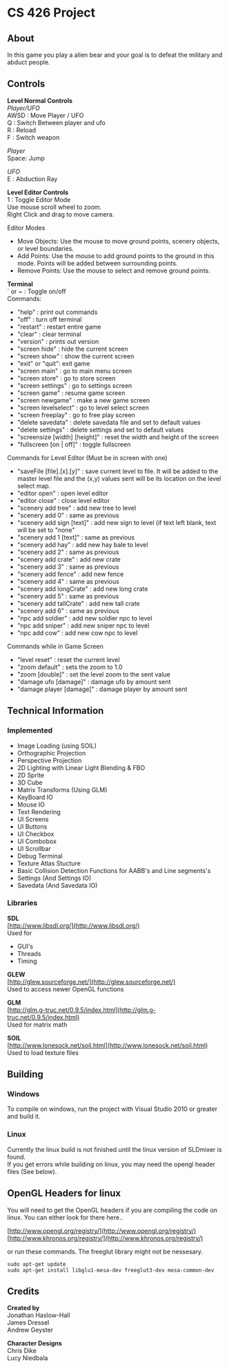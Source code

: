 CS 426 Project
==============

About
-----
In this game you play a alien bear and your goal is to defeat the military and abduct people.   

Controls
--------

**Level Normal Controls**  
_Player/UFO_  
AWSD : Move Player / UFO  
Q : Switch Between player and ufo   
R : Reload  
F : Switch weapon   

_Player_  
Space: Jump  

_UFO_  
E : Abduction Ray  

**Level Editor Controls**  
1 : Toggle Editor Mode  
Use mouse scroll wheel to zoom.  
Right Click and drag to move camera.  

Editor Modes  
- Move Objects: Use the mouse to move ground points, scenery objects, or level boundaries. 
- Add Points: Use the mouse to add ground points to the ground in this mode. Points will be added between surrounding points.  
- Remove Points: Use the mouse to select and remove ground points.   

**Terminal**  
` or ~ : Toggle on/off  
Commands:  
- "help" : print out commands  
- "off" : turn off terminal  
- "restart" : restart entire game  
- "clear" : clear terminal  
- "version" : prints out version  
- "screen hide" : hide the current screen  
- "screen show" : show the current screen  
- "exit" or "quit": exit game  
- "screen main" : go to main menu screen  
- "screen store" : go to store screen  
- "screen settings" : go to settings screen  
- "screen game" : resume game screen  
- "screen newgame" : make a new game screen  
- "screen levelselect" : go to level select screen  
- "screen freeplay" : go to free play screen   
- "delete savedata" : delete savedata file and set to default values  
- "delete settings" : delete settings and set to default values  
- "screensize [width] [height]" : reset the width and height of the screen  
- "fullscreen [on | off]" : toggle fullscreen  

Commands for Level Editor (Must be in screen with one)  
- "saveFile [file].[x].[y]" : save current level to file. It will be added to the master level file and the (x,y) values sent will be its location on the level select map.    
- "editor open" : open level editor  
- "editor close" : close level editor  
- "scenery add tree" : add new tree to level 
- "scenery add 0" : same as previous
- "scenery add sign [text]" : add new sign to level (if text left blank, text will be set to "none"  
- "scenery add 1 [text]" : same as previous
- "scenery add hay" : add new hay bale to level  
- "scenery add 2" : same as previous    
- "scenery add crate" : add new crate  
- "scenery add 3" : same as previous  
- "scenery add fence" : add new fence  
- "scenery add 4" : same as previous  
- "scenery add longCrate" : add new long crate  
- "scenery add 5" : same as previous  
- "scenery add tallCrate" : add new tall crate  
- "scenery add 6" : same as previous  
- "npc add soldier" : add new soldier npc to level  
- "npc add sniper" : add new sniper npc to level  
- "npc add cow" : add new cow npc to level  

Commands while in Game Screen
- "level reset" : reset the current level  
- "zoom default" : sets the zoom to 1.0  
- "zoom [double]" : set the level zoom to the sent value  
- "damage ufo [damage]" : damage ufo by amount sent    
- "damage player [damage]" : damage player by amount sent  

Technical Information
---------------------

### Implemented  

* Image Loading (using SOIL)
* Orthographic Projection 
* Perspective Projection
* 2D Lighting with Linear Light Blending & FBO  
* 2D Sprite
* 3D Cube
* Matrix Transforms (Using GLM) 
* KeyBoard IO
* Mouse IO
* Text Rendering 
* UI Screens
* UI Buttons 
* UI Checkbox
* UI Combobox
* UI Scrollbar
* Debug Terminal  
* Texture Atlas Stucture  
* Basic Collision Detection Functions for AABB's and Line segments's  
* Settings (And Settings IO)  
* Savedata (And Savedata IO)   

### Libraries

**SDL**  
[http://www.libsdl.org/](http://www.libsdl.org/)  
Used for 
- GUI's   
- Threads  
- Timing  

**GLEW**   
[http://glew.sourceforge.net/](http://glew.sourceforge.net/)  
Used to access newer OpenGL functions
 
**GLM**  
[http://glm.g-truc.net/0.9.5/index.html](http://glm.g-truc.net/0.9.5/index.html)  
Used for matrix math

**SOIL**  
[http://www.lonesock.net/soil.html](http://www.lonesock.net/soil.html)  
Used to load texture files 

Building
--------

### Windows  
To compile on windows, run the project with Visual Studio 2010 or greater and build it.  

### Linux  
Currently the linux build is not finished until the linux version of SLDmixer is found.  
If you get errors while building on linux, you may need the opengl header files (See below).  

OpenGL Headers for linux
------------------------

You will need to get the OpenGL headers if you are compiling the code on linux. You can either look for there here..  

[http://www.opengl.org/registry/](http://www.opengl.org/registry/)  
[http://www.khronos.org/registry/](http://www.khronos.org/registry/)  

or run these commands. The freeglut library might not be nessesary.   

    sudo apt-get update  
    sudo apt-get install libglu1-mesa-dev freeglut3-dev mesa-common-dev  

Credits
-------

**Created by**  
Jonathan Haslow-Hall  
James Dressel  
Andrew Geyster  

**Character Designs**  
Chris Dike  
Lucy Niedbala  


